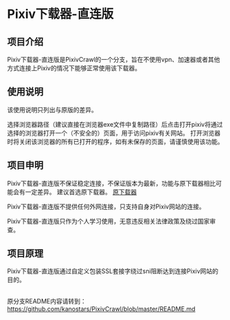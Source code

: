 # Pixiv下载器-直连版
## 项目介绍
Pixiv下载器-直连版是PixivCrawl的一个分支，旨在不使用vpn、加速器或者其他方式连接上Pixiv的情况下能够正常使用该下载器。

## 使用说明
该使用说明只列出与原版的差异。

选择浏览器路径（建议直接在浏览器exe文件中复制路径）后点击打开pixiv将通过选择的浏览器打开一个（不安全的）页面，用于访问pixiv有关网站。
打开浏览器时将关闭该浏览器的所有已打开的程序，如有未保存的页面，请谨慎使用该功能。

## 项目申明
Pixiv下载器-直连版不保证稳定连接，不保证版本为最新，功能与原下载器相比可能会有一定差异。
建议首选原下载器。
[原下载器](https://github.com/kanostars/PixivCrawl/tree/master)

Pixiv下载器-直连版不提供任何外网连接，只支持自身对Pixiv网站的连接。

Pixiv下载器-直连版只作为个人学习使用，无意违反相关法律政策及绕过国家审查。

## 项目原理
Pixiv下载器-直连版通过自定义包装SSL套接字绕过sni阻断达到连接Pixiv网站的目的。

## 
原分支README内容请转到：https://github.com/kanostars/PixivCrawl/blob/master/README.md
